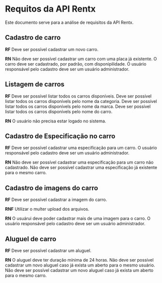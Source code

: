 # Requitos da API Rentx

Este documento serve para a análise de requisitos da API Rentx.

## Cadastro de carro

**RF**
Deve ser possível cadastrar um novo carro.

**RN**
Não deve ser possível cadastrar um carro com uma placa já existente.
O carro deve ser cadastrado, por padrão, com disponipilidade.
O usuário responsável pelo cadastro deve ser um usuário administrador.

## Listagem de carros

**RF**
Deve ser possível listar todos os carros disponíveis.
Deve ser possível listar todos os carros disponívels pelo nome da categoria.
Deve ser possível listar todos os carros disponívels pelo nome da marca.
Deve ser possível listar todos os carros disponívels pelo nome do carro.

**RN**
O usuário não precisa estar logado no sistema.

## Cadastro de Especificação no carro

**RF**
Deve ser possível cadastrar uma especificação para um carro.
O usuário responsável pelo cadastro deve ser um usuário administrador.

**RN**
Não deve ser possível cadastrar uma especificação para um carro não cadastrado.
Não deve ser possível cadastrar uma especificação já existente para o mesmo carro.

## Cadastro de imagens do carro

**RF**
Deve ser possível cadastrar a imagem do carro.

**RNF**
Utilizar o multer upload dos arquivos.

**RN**
O usuárui deve poder cadastrar mais de uma imagem para o carro.
O usuário responsável pelo cadastro deve ser um usuário administrador.

## Aluguel de carro

**RF**
Deve ser possível cadastrar um aluguel.

**RN**
O aluguel deve ter duração mínima de 24 horas.
Não deve ser possível cadastrar um novo aluguel caso já exista um aberto para o mesmo usuário.
Não deve ser possível cadastrar um novo aluguel caso já exista um aberto para o mesmo carro.
